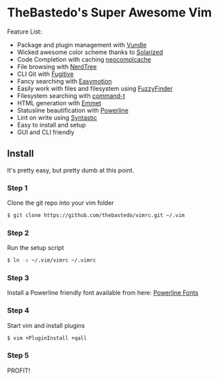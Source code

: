 # TheBastedo's Super Awesome Vim
Feature List:

 * Package and plugin management with [Vundle](https://github.com/gmarik/Vundle.vim)
 * Wicked awesome color scheme thanks to [Solarized](https://github.com/altercation/vim-colors-solarized)
 * Code Completion with caching [neocomplcache](https://github.com/Shougo/neocomplcache.vim)
 * File browsing with [NerdTree](https://github.com/scrooloose/nerdtree)
 * CLI Git with [Fugitive](https://github.com/tpope/vim-fugitive)
 * Fancy searching with [Easymotion](https://github.com/Lokaltog/vim-easymotion)
 * Easily work with files and filesystem using [FuzzyFinder](https://bitbucket.org/ns9tks/vim-fuzzyfinder/)
 * Filesystem searching with [command-t](https://bitbucket.org/ns9tks/vim-fuzzyfinder/)
 * HTML generation with [Emmet](http://mattn.github.io/emmet-vim/)
 * Statusline beautification with [Powerline](https://github.com/powerline/powerline)
 * Lint on write using [Syntastic](https://github.com/scrooloose/syntastic)
 * Easy to install and setup
 * GUI and CLI friendly

## Install

It's pretty easy, but pretty dumb at this point.

### Step 1
Clone the git repo into your vim folder
```bash
$ git clone https://github.com/thebastedo/vimrc.git ~/.vim
```

### Step 2
Run the setup script
```bash
$ ln -s ~/.vim/vimrc ~/.vimrc
```

### Step 3
Install a Powerline friendly font available from here: [Powerline Fonts](https://github.com/powerline/fonts)

### Step 4
Start vim and install plugins
```bash
$ vim +PluginInstall +qall
```

### Step 5 
PROFIT!
